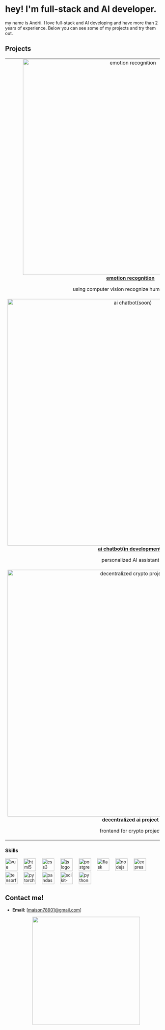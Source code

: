 # hey! I'm full-stack and AI developer.

my name is Andrii. I love full-stack and AI developing and have more than 2 years of experience. Below you can see some of my projects and try them out.

## Projects 

<table>
  <tr>
    <td align="center">
      <a href="https://tdrproject.netlify.app/">
        <img src="https://i.imgur.com/OgqxTd2.jpg" alt="emotion recognition" width="700"><br/>
        <b>emotion recognition</b>
      </a>
      <p>using computer vision recognize human emotions</p>
    </td>
  </tr>
  <tr>
    <td align="center">
      <a href="https://otton.netlify.app/">
        <img src="https://i.imgur.com/CGTqIHe.jpg" alt="ai chatbot(soon)" width="800"><br/>
        <b>ai chatbot(in development)</b>
      </a>
      <p>personalized AI assistant</p>
    </td>
  </tr>
  <tr>
    <td align="center">
      <a href="https://rvision.netlify.app/">
        <img src="https://imgur.com/KAOQHxy" alt="decentralized crypto project" width="800"><br/>
        <b>decentralized ai project</b>
      </a>
      <p>frontend for crypto project</p>
    </td>
  </tr>
</table>

### Skills
<div align="left">
  <img src="https://cdn.jsdelivr.net/gh/devicons/devicon/icons/vuejs/vuejs-original-wordmark.svg" height="40" alt="vue logo"  />
  <img width="12" />
  <img src="https://cdn.jsdelivr.net/gh/devicons/devicon/icons/html5/html5-original-wordmark.svg" height="40" alt="html5 logo"  />
  <img width="12" />
  <img src="https://cdn.jsdelivr.net/gh/devicons/devicon/icons/css3/css3-original-wordmark.svg" height="40" alt="css3 logo"  />
  <img width="12" />
  <img src="https://cdn.jsdelivr.net/gh/devicons/devicon/icons/javascript/javascript-original.svg" height="40" alt="js logo"  />
  <img width="12" />
  <img src="https://cdn.jsdelivr.net/gh/devicons/devicon/icons/postgresql/postgresql-original-wordmark.svg" height="40" alt="postgresql logo"  />
  <img width="12" />
  <img src="https://cdn.jsdelivr.net/gh/devicons/devicon/icons/flask/flask-original.svg" height="40" alt="flask logo"  />
  <img width="12" />
  <img src="https://cdn.jsdelivr.net/gh/devicons/devicon/icons/nodejs/nodejs-original-wordmark.svg" height="40" alt="nodejs logo"  />
  <img width="12" />
  <img src="https://cdn.jsdelivr.net/gh/devicons/devicon/icons/express/express-original-wordmark.svg" height="40" alt="express logo"  />
  <img width="12" />
  <img src="https://cdn.jsdelivr.net/gh/devicons/devicon/icons/tensorflow/tensorflow-original.svg" height="40" alt="tensorflow logo"  />
  <img width="12" />
  <img src="https://cdn.jsdelivr.net/gh/devicons/devicon/icons/pytorch/pytorch-original.svg" height="40" alt="pytorch logo"  />
  <img width="12" />
  <img src="https://cdn.jsdelivr.net/npm/simple-icons@latest/icons/pandas.svg" height="40" alt="pandas logo"  />
  <img width="12" />
  <img src="https://cdn.jsdelivr.net/npm/simple-icons@latest/icons/scikitlearn.svg" height="40" alt="scikit-learn logo"  />
  <img width="12" />
  <img src="https://cdn.jsdelivr.net/gh/devicons/devicon/icons/python/python-original.svg" height="40" alt="python logo"  />
  <img width="12" />
</div>



## Contact me!

- **Email:** [maison78901@gmail.com]

  <div align="center">
  <img height="350" src="https://i.imgur.com/tTqzwEj.jpg"  />
</div>
